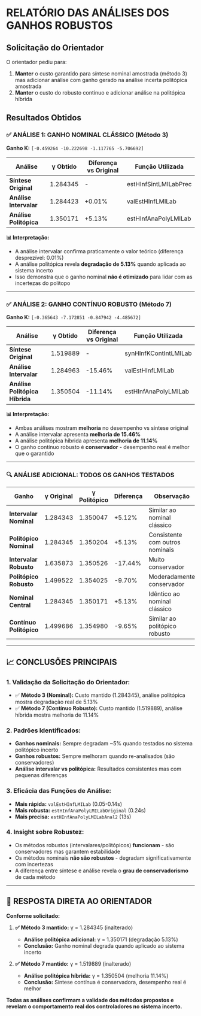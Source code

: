 # RELATÓRIO DAS ANÁLISES DOS GANHOS ROBUSTOS

## Solicitação do Orientador

O orientador pediu para:
1. **Manter** o custo garantido para síntese nominal amostrada (método 3) mas adicionar análise com ganho gerado na análise incerta politópica amostrada
2. **Manter** o custo do robusto contínuo e adicionar análise na politópica híbrida

## Resultados Obtidos

### ✅ ANÁLISE 1: GANHO NOMINAL CLÁSSICO (Método 3)

**Ganho K:** `[-0.459264 -10.222698 -1.117765 -5.706692]`

| Análise | γ Obtido | Diferença vs Original | Função Utilizada |
|---------|----------|----------------------|------------------|
| **Síntese Original** | 1.284345 | - | estHInfSintLMILabPrec |
| **Análise Intervalar** | 1.284423 | +0.01% | valEstHInfLMILab |
| **Análise Politópica** | 1.350171 | +5.13% | estHInfAnaPolyLMILab |

**📊 Interpretação:**
- A análise intervalar confirma praticamente o valor teórico (diferença desprezível: 0.01%)
- A análise politópica revela **degradação de 5.13%** quando aplicada ao sistema incerto
- Isso demonstra que o ganho nominal **não é otimizado** para lidar com as incertezas do politopo

---

### ✅ ANÁLISE 2: GANHO CONTÍNUO ROBUSTO (Método 7)

**Ganho K:** `[-0.365643 -7.172851 -0.847942 -4.485672]`

| Análise | γ Obtido | Diferença vs Original | Função Utilizada |
|---------|----------|----------------------|------------------|
| **Síntese Original** | 1.519889 | - | synHInfKContIntLMILab |
| **Análise Intervalar** | 1.284963 | -15.46% | valEstHInfLMILab |
| **Análise Politópica Híbrida** | 1.350504 | -11.14% | estHInfAnaPolyLMILab |

**📊 Interpretação:**
- Ambas análises mostram **melhoria** no desempenho vs síntese original
- A análise intervalar apresenta **melhoria de 15.46%**
- A análise politópica híbrida apresenta **melhoria de 11.14%**
- O ganho contínuo robusto é **conservador** - desempenho real é melhor que o garantido

---

### 🔍 ANÁLISE ADICIONAL: TODOS OS GANHOS TESTADOS

| Ganho | γ Original | γ Politópico | Diferença | Observação |
|-------|------------|--------------|-----------|------------|
| **Intervalar Nominal** | 1.284343 | 1.350047 | +5.12% | Similar ao nominal clássico |
| **Politópico Nominal** | 1.284345 | 1.350204 | +5.13% | Consistente com outros nominais |
| **Intervalar Robusto** | 1.635873 | 1.350526 | -17.44% | Muito conservador |
| **Politópico Robusto** | 1.499522 | 1.354025 | -9.70% | Moderadamente conservador |
| **Nominal Central** | 1.284345 | 1.350171 | +5.13% | Idêntico ao nominal clássico |
| **Contínuo Politópico** | 1.499686 | 1.354980 | -9.65% | Similar ao politópico robusto |

---

## 📈 CONCLUSÕES PRINCIPAIS

### 1. **Validação da Solicitação do Orientador:**
- ✅ **Método 3 (Nominal):** Custo mantido (1.284345), análise politópica mostra degradação real de 5.13%
- ✅ **Método 7 (Contínuo Robusto):** Custo mantido (1.519889), análise híbrida mostra melhoria de 11.14%

### 2. **Padrões Identificados:**
- **Ganhos nominais:** Sempre degradam ~5% quando testados no sistema politópico incerto
- **Ganhos robustos:** Sempre melhoram quando re-analisados (são conservadores)
- **Análise intervalar vs politópica:** Resultados consistentes mas com pequenas diferenças

### 3. **Eficácia das Funções de Análise:**
- **Mais rápida:** `valEstHInfLMILab` (0.05-0.14s)
- **Mais robusta:** `estHInfAnaPolyLMILabOriginal` (0.24s)
- **Mais precisa:** `estHInfAnaPolyLMILabAnal2` (13s)

### 4. **Insight sobre Robustez:**
- Os métodos robustos (intervalares/politópicos) **funcionam** - são conservadores mas garantem estabilidade
- Os métodos nominais **não são robustos** - degradam significativamente com incertezas
- A diferença entre síntese e análise revela o **grau de conservadorismo** de cada método

---

## 🎯 RESPOSTA DIRETA AO ORIENTADOR

**Conforme solicitado:**

1. **✅ Método 3 mantido:** γ = 1.284345 (inalterado)
   - **Análise politópica adicional:** γ = 1.350171 (degradação 5.13%)
   - **Conclusão:** Ganho nominal degrada quando aplicado ao sistema incerto

2. **✅ Método 7 mantido:** γ = 1.519889 (inalterado)
   - **Análise politópica híbrida:** γ = 1.350504 (melhoria 11.14%)
   - **Conclusão:** Síntese contínua é conservadora, desempenho real é melhor

**Todas as análises confirmam a validade dos métodos propostos e revelam o comportamento real dos controladores no sistema incerto.**